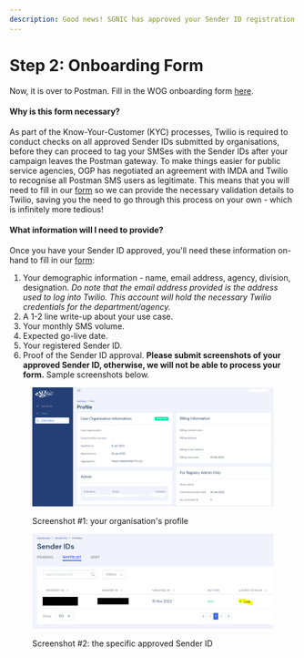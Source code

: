 ```yaml
---
description: Good news! SGNIC has approved your Sender ID registration. What's next?
---
```


# Step 2: Onboarding Form

Now, it is over to Postman. Fill in the WOG onboarding form [here](https://form.gov.sg/646b1a06df92fa001262a17e).

#### Why is this form necessary?

As part of the Know-Your-Customer (KYC) processes, Twilio is required to conduct checks on all approved Sender IDs submitted by organisations, before they can proceed to tag your SMSes with the Sender IDs after your campaign leaves the Postman gateway. To make things easier for public service agencies, OGP has negotiated an agreement with IMDA and Twilio to recognise all Postman SMS users as legitimate. This means that you will need to fill in our [form](https://form.gov.sg/646b1a06df92fa001262a17e) so we can provide the necessary validation details to Twilio, saving you the need to go through this process on your own - which is infinitely more tedious!

#### What information will I need to provide?

Once you have your Sender ID approved, you'll need these information on-hand to fill in our [form](https://form.gov.sg/646b1a06df92fa001262a17e):

1. Your demographic information - name, email address, agency, division, designation. _Do note that the email address provided is the address used to log into Twilio. This account will hold the necessary Twilio credentials for the department/agency._
2. A 1-2 line write-up about your use case.
3. Your monthly SMS volume.
4. Expected go-live date.
5. Your registered Sender ID.
6. Proof of the Sender ID approval. **Please submit screenshots of your approved Sender ID, otherwise, we will not be able to process your form.** Sample screenshots below.

<figure><img src="../../.gitbook/assets/SSIR Registration - Profile.png" alt=""><figcaption><p>Screenshot #1: your organisation's profile</p></figcaption></figure>

<figure><img src="../../.gitbook/assets/SSIR Registration - Sender ID.png" alt=""><figcaption><p>Screenshot #2: the specific approved Sender ID</p></figcaption></figure>
